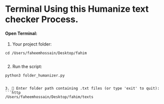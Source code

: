 
# Terminal Using this Humanize text checker Process.
#### Open Terminal:
1. Your project folder:
```http
cd /Users/faheemhossain/Desktop/fahim
 
```
2. Run the script:
```http
python3 folder_humanizer.py
 
```
```
3. 📁 Enter folder path containing .txt files (or type 'exit' to quit):
```http
/Users/faheemhossain/Desktop/fahim/texts

```
